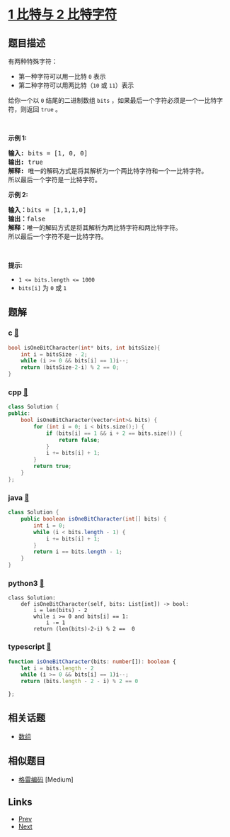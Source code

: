 
# [1 比特与 2 比特字符](https://leetcode-cn.com/problems/1-bit-and-2-bit-characters)

## 题目描述

<p>有两种特殊字符：</p>

<ul>
	<li>第一种字符可以用一比特&nbsp;<code>0</code> 表示</li>
	<li>第二种字符可以用两比特（<code>10</code>&nbsp;或&nbsp;<code>11</code>）表示</li>
</ul>

<p>给你一个以 <code>0</code> 结尾的二进制数组&nbsp;<code>bits</code>&nbsp;，如果最后一个字符必须是一个一比特字符，则返回 <code>true</code> 。</p>

<p>&nbsp;</p>

<p><strong>示例&nbsp;1:</strong></p>

<pre>
<strong>输入:</strong> bits = [1, 0, 0]
<strong>输出:</strong> true
<strong>解释:</strong> 唯一的解码方式是将其解析为一个两比特字符和一个一比特字符。
所以最后一个字符是一比特字符。
</pre>

<p><strong>示例&nbsp;2:</strong></p>

<pre>
<strong>输入：</strong>bits = [1,1,1,0]
<strong>输出：</strong>false
<strong>解释：</strong>唯一的解码方式是将其解析为两比特字符和两比特字符。
所以最后一个字符不是一比特字符。
</pre>

<p>&nbsp;</p>

<p><strong>提示:</strong></p>

<ul>
	<li><code>1 &lt;= bits.length &lt;= 1000</code></li>
	<li><code>bits[i]</code> 为 <code>0</code> 或 <code>1</code></li>
</ul>


## 题解

### c [🔗](1-bit-and-2-bit-characters.c) 
```c
bool isOneBitCharacter(int* bits, int bitsSize){
    int i = bitsSize - 2;
    while (i >= 0 && bits[i] == 1)i--;
    return (bitsSize-2-i) % 2 == 0;
}
```
### cpp [🔗](1-bit-and-2-bit-characters.cpp) 
```cpp
class Solution {
public:
    bool isOneBitCharacter(vector<int>& bits) {
        for (int i = 0; i < bits.size();) {
            if (bits[i] == 1 && i + 2 == bits.size()) {
                return false;
            }
            i += bits[i] + 1;
        }
        return true;
    }
};
```
### java [🔗](1-bit-and-2-bit-characters.java) 
```java
class Solution {
    public boolean isOneBitCharacter(int[] bits) {
        int i = 0;
        while (i < bits.length - 1) {
            i += bits[i] + 1;
        }
        return i == bits.length - 1;
    }
}
```
### python3 [🔗](1-bit-and-2-bit-characters.py) 
```python3
class Solution:
    def isOneBitCharacter(self, bits: List[int]) -> bool:
        i = len(bits) - 2
        while i >= 0 and bits[i] == 1:
            i -= 1
        return (len(bits)-2-i) % 2 ==  0
```
### typescript [🔗](1-bit-and-2-bit-characters.ts) 
```typescript
function isOneBitCharacter(bits: number[]): boolean {
    let i = bits.length - 2
    while (i >= 0 && bits[i] == 1)i--;
    return (bits.length - 2 - i) % 2 == 0

};
```


## 相关话题

- [数组](../../tags/array.md) 


## 相似题目

- [格雷编码](../gray-code/README.md)  [Medium] 


## Links

- [Prev](../max-stack/README.md) 
- [Next](../find-pivot-index/README.md) 

